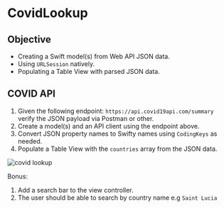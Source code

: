 # CovidLookup

## Objective

* Creating a Swift model(s) from Web API JSON data.
* Using `URLSession` natively. 
* Populating a Table View with parsed JSON data. 

## COVID API

1. Given the following endpoint: `https://api.covid19api.com/summary` verify the JSON payload via Postman or other. 
1. Create a model(s) and an API client using the endpoint above. 
1. Convert JSON property names to Swifty names using `CodingKeys` as needed.
1. Populate a Table View with the `countries` array from the JSON data. 

![covid lookup](https://user-images.githubusercontent.com/1819208/101109279-85c32700-35a4-11eb-9f58-864bbc5fdf5a.png)

Bonus: 
1. Add a search bar to the view controller. 
2. The user should be able to search by country name e.g `Saint Lucia`
